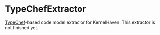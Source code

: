 # TypeChefExtractor
[TypeChef](https://ckaestne.github.io/TypeChef/)-based code model extractor for KernelHaven. This extractor is not finished yet.
